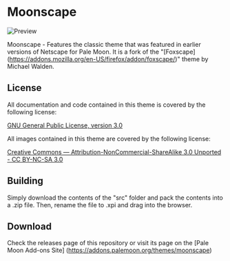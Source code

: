 ﻿# Moonscape
![Preview](https://github.com/FranklinDM/Moonscape-Classic/blob/dev/src/preview.png)

Moonscape - Features the classic theme that was featured in earlier versions of Netscape for Pale Moon. It is a fork of the "[Foxscape] (https://addons.mozilla.org/en-US/firefox/addon/foxscape/)" theme by Michael Walden. 

## License
All documentation and code contained in this theme is covered by the following license:

[GNU General Public License, version 3.0](http://GNU.org/licenses/gpl-3.0.html)

All images contained in this theme are covered by the following license:

[Creative Commons — Attribution-NonCommercial-ShareAlike 3.0 Unported - CC BY-NC-SA 3.0](http://CreativeCommons.org/licenses/by-nc-sa/3.0)

## Building
Simply download the contents of the "src" folder and pack the contents into a .zip file. Then, rename the file to .xpi and drag into the browser.

## Download
Check the releases page of this repository or visit its page on the [Pale Moon Add-ons Site] (https://addons.palemoon.org/themes/moonscape)